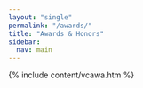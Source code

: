 ```yaml
---
layout: "single"
permalink: "/awards/"
title: "Awards & Honors"
sidebar:
  nav: main
---
```

{% include content/vcawa.htm %}
